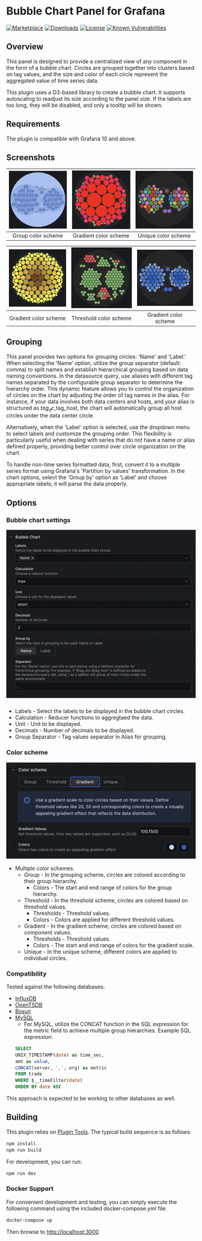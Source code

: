 <!-- This README file is going to be the one displayed on the Grafana.com website for your plugin. Uncomment and replace the content here before publishing.

Remove any remaining comments before publishing as these may be displayed on Grafana.com -->

# Bubble Chart Panel for Grafana

[![Marketplace](https://img.shields.io/badge/dynamic/json?logo=grafana&color=F47A20&label=marketplace&prefix=v&query=%24.items%5B%3F%28%40.slug%20%3D%3D%20%22digrich-bubblechart-panel%22%29%5D.version&url=https%3A%2F%2Fgrafana.com%2Fapi%2Fplugins)](https://grafana.com/grafana/plugins/digrich-bubblechart-panel/)
[![Downloads](https://img.shields.io/badge/dynamic/json?logo=grafana&color=F47A20&label=downloads&query=%24.items%5B%3F%28%40.slug%20%3D%3D%20%22digrich-bubblechart-panel%22%29%5D.downloads&url=https%3A%2F%2Fgrafana.com%2Fapi%2Fplugins)](https://grafana.com/grafana/plugins/digrich-bubblechart-panel)
[![License](https://img.shields.io/github/license/digrich/bubblechart-panel)](LICENSE)
[![Known Vulnerabilities](https://snyk.io/test/github/digrich/bubblechart-panel/badge.svg)](https://snyk.io/test/github/digrich/bubblechart-panel)

<!-- [![Maintainability](https://api.codeclimate.com/v1/badges/5c5cd1076777c637b931/maintainability)](https://codeclimate.com/github/grafana/grafana-polystat-panel/maintainability)
[![Test Coverage](https://api.codeclimate.com/v1/badges/5c5cd1076777c637b931/test_coverage)](https://codeclimate.com/github/grafana/grafana-polystat-panel/test_coverage)
[![Build Status](https://drone.grafana.net/api/badges/grafana/grafana-polystat-panel/status.svg)](https://drone.grafana.net/grafana/grafana-polystat-panel) -->

## Overview 

This panel is designed to provide a centralized view of any component in the form of a bubble chart. Circles are grouped together into clusters based on tag values, and the size and color of each circle represent the aggregated value of time series data.

This plugin uses a D3-based library to create a bubble chart. It supports autoscaling to readjust its size according to the panel size. If the labels are too long, they will be disabled, and only a tooltip will be shown.

## Requirements

The plugin is compatible with Grafana 10 and above. 

## Screenshots

| ![Gradient color scheme](https://raw.githubusercontent.com/digrich/bubblechart-panel/migrate-to-react/src/img/BC1.png) | ![Unique color scheme](https://raw.githubusercontent.com/digrich/bubblechart-panel/migrate-to-react/src/img/BC2.png) | ![Threshold color scheme](https://raw.githubusercontent.com/digrich/bubblechart-panel/migrate-to-react/src/img/BC3.png) 
|:--:|:--:|:--:|
| Group color scheme | Gradient color scheme | Unique color scheme |

| ![Group color scheme](https://raw.githubusercontent.com/digrich/bubblechart-panel/migrate-to-react/src/img/BC4.png) | ![Threshold color scheme](https://raw.githubusercontent.com/digrich/bubblechart-panel/migrate-to-react/src/img/BC5.png) | ![Group color scheme](https://raw.githubusercontent.com/digrich/bubblechart-panel/migrate-to-react/src/img/BC6.png) |
|:--:|:--:|:--:|
| Gradient color scheme | Threshold color scheme | Gradient color scheme |

## Grouping
This panel provides two options for grouping circles: 'Name' and 'Label.' When selecting the 'Name' option, utilize the group separator (default: comma) to split names and establish hierarchical grouping based on data naming conventions. In the datasource query, use aliases with different tag names separated by the configurable group separator to determine the hierarchy order. This dynamic feature allows you to control the organization of circles on the chart by adjusting the order of tag names in the alias. For instance, if your data involves both data centers and hosts, and your alias is structured as $tag_dc,$tag_host, the chart will automatically group all host circles under the data center circle.

Alternatively, when the 'Label' option is selected, use the dropdown menu to select labels and customize the grouping order. This flexibility is particularly useful when dealing with series that do not have a name or alias defined properly, providing better control over circle organization on the chart.

To handle non-time series formatted data, first, convert it to a multiple series format using Grafana's 'Partition by values' transformation. In the chart options, select the 'Group by' option as 'Label' and choose appropriate labels; it will parse the data properly.

## Options


### Bubble chart settings
![Options](https://raw.githubusercontent.com/digrich/bubblechart-panel/migrate-to-react/src/img/Options.png)
###
* Labels - Select the labels to be displayed in the bubble chart circles.
* Calculation - Reducer functions to aggregtaed the data.
* Unit - Unit to be displayed.
* Decimals - Number of decimals to be displayed.
* Group Separator - Tag values separator in Alias for grouping.


### Color scheme
![Options](https://raw.githubusercontent.com/digrich/bubblechart-panel/migrate-to-react/src/img/ColorScheme.png)

* Multiple color schemes.
    * Group - In the grouping scheme, circles are colored according to their group hierarchy.
        * Colors - The start and end range of colors for the group hierarchy.
    * Threshold - In the threshold scheme, circles are colored based on threshold values.
        * Thresholds - Threshold values.
        * Colors - Colors are applied for different threshold values.
    * Gradient - In the gradient scheme, circles are colored based on component values.
        * Thresholds - Threshold values.
        * Colors - The start and end range of colors for the gradient scale.
    * Unique - In the unique scheme, different colors are applied to individual circles.

### Compatibility
Tested against the following databases:
* [InfluxDB](https://www.influxdata.com/)
* [OpenTSDB](http://opentsdb.net/)
* [Bosun](http://bosun.org/)
* [MySQL](http://docs.grafana.org/features/datasources/mysql/#using-mysql-in-grafana)
    * For MySQL, utilize the CONCAT function in the SQL expression for the metric field to achieve multiple group hierarchies. Example SQL expression:
    ```sql 
    SELECT
    UNIX_TIMESTAMP(date) as time_sec,
    amt as value,
    CONCAT(server, ',', org) as metric
    FROM trade
    WHERE $__timeFilter(date)
    ORDER BY date ASC
    ```

This approach is expected to be working to other databases as well.

## Building

This plugin relies on [Plugin Tools](https://github.com/grafana/plugin-tools). The typical build sequence is as follows:

```BASH
npm install
npm run build
```
For development, you can run:

```BASH
npm run dev
```
### Docker Support

For convenient development and testing, you can simply execute the following command using the included docker-compose.yml file:

```BASH
docker-compose up
```
Then browse to <http://localhost:3000>
